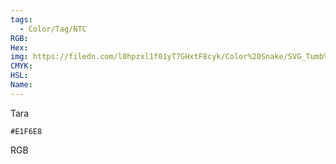 ```yaml
---
tags:
  - Color/Tag/NTC
RGB:
Hex:
img: https://filedn.com/l0hpzxl1f01yT7GHxtF8cyk/Color%20Snake/SVG_Tumb%20Mass%20No%20Name/E1F6E8.svg
CMYK:
HSL:
Name:
---
```

Tara
```palette
#E1F6E8
```
RGB
